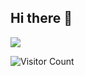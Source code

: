 ## Hi there 👋

![](https://komarev.com/ghpvc/?username=dheerajmantha&style=for-the-badge)

![Visitor Count](https://profile-counter.glitch.me/dheerajmantha/count.svg)
